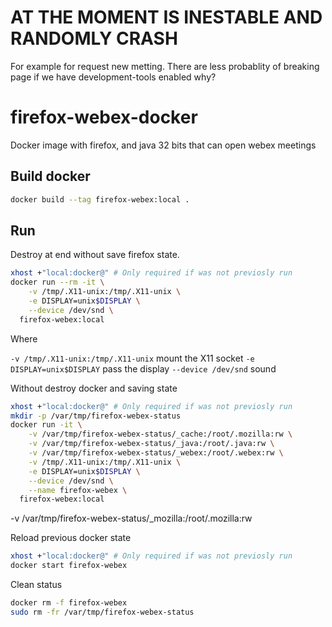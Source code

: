 # AT THE MOMENT IS INESTABLE AND RANDOMLY CRASH

For example for request new metting. There are less probablity of breaking page
if we have development-tools enabled why?

# firefox-webex-docker

Docker image with firefox, and java 32 bits that can open webex meetings

## Build docker

```bash
docker build --tag firefox-webex:local .
```

## Run

Destroy at end without save firefox state.


```bash
xhost +"local:docker@" # Only required if was not previosly run
docker run --rm -it \
    -v /tmp/.X11-unix:/tmp/.X11-unix \
    -e DISPLAY=unix$DISPLAY \
    --device /dev/snd \
  firefox-webex:local
```

Where

`-v /tmp/.X11-unix:/tmp/.X11-unix` mount the X11 socket
`-e DISPLAY=unix$DISPLAY` pass the display
`--device /dev/snd` sound

Without destroy docker and saving state

```bash
xhost +"local:docker@" # Only required if was not previosly run
mkdir -p /var/tmp/firefox-webex-status
docker run -it \
    -v /var/tmp/firefox-webex-status/_cache:/root/.mozilla:rw \
    -v /var/tmp/firefox-webex-status/_java:/root/.java:rw \
    -v /var/tmp/firefox-webex-status/_webex:/root/.webex:rw \
    -v /tmp/.X11-unix:/tmp/.X11-unix \
    -e DISPLAY=unix$DISPLAY \
    --device /dev/snd \
    --name firefox-webex \
  firefox-webex:local
```

-v /var/tmp/firefox-webex-status/_mozilla:/root/.mozilla:rw

Reload previous docker state

```bash
xhost +"local:docker@" # Only required if was not previosly run
docker start firefox-webex
```

Clean status

```bash
docker rm -f firefox-webex
sudo rm -fr /var/tmp/firefox-webex-status
```
